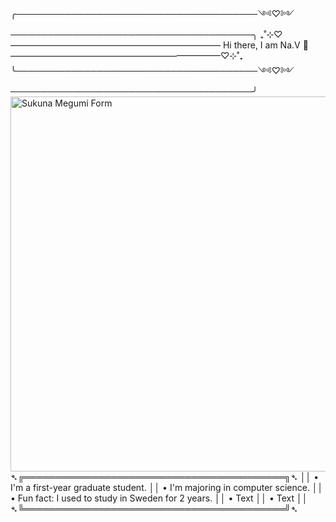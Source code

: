 ╭───────────────────────────────────────༺♡༻───────────────────────────────────────╮
₊˚⊹⁠♡———————————————————————— Hi there, I am Na.V 👑‎ ————————————————————————♡⊹⁠˚₊
╰───────────────────────────────────────༺♡༻───────────────────────────────────────╯
  <img src="https://acortar.link/QoVuvv" alt="Sukuna Megumi Form" align="right" height="600px">

  
➴╔══════════════════════════════════════════╗➴
 ││ • I'm a first-year graduate student.
 ││ • I'm majoring in computer science.
 ││ • Fun fact: I used to study in Sweden for 2 years.
 ││ • Text
 ││ • Text
 ││
➴╚══════════════════════════════════════════╝➴

